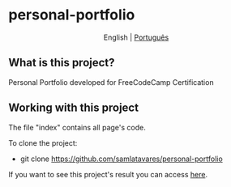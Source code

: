 # personal-portfolio
<p align="center">
	<span>English</span> | <a href="https://github.com/samlatavares/personal-portfolio/blob/master/translations/pt-br/README.md">Português</a>
</p>

## What is this project?
Personal Portfolio developed for FreeCodeCamp Certification

## Working with this project
The file "index" contains all page's code.

To clone the project:
- git clone https://github.com/samlatavares/personal-portfolio


If you want to see this project's result you can access <a href="https://samlatavares.github.io/personal-portfolio/" target="_blank">here</a>.
